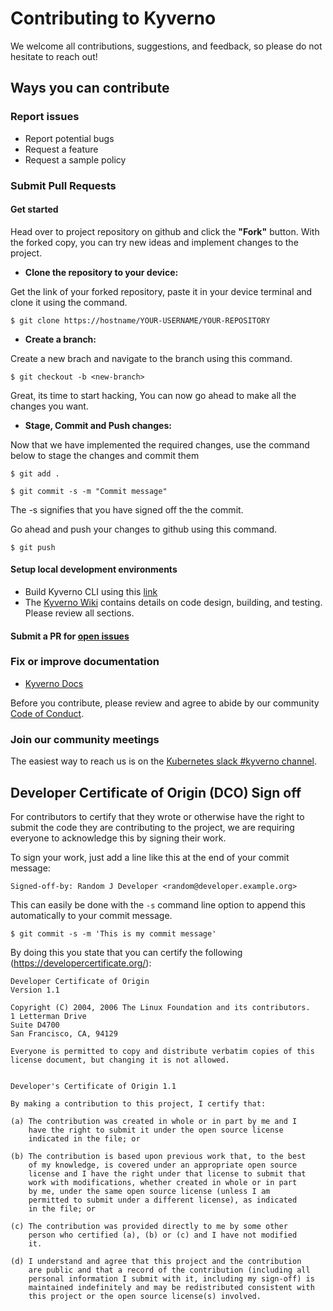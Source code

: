 # Contributing to Kyverno

We welcome all contributions, suggestions, and feedback, so please do not hesitate to reach out!


## Ways you can contribute
### Report issues
   - Report potential bugs
   - Request a feature
   - Request a sample policy

### Submit Pull Requests
   #### Get started

Head over to project repository on github and click the **"Fork"** button. With the forked copy, you can try new ideas and implement changes to the project.

 -  **Clone the repository to your device:**

Get the link of your forked repository, paste it in your device terminal and clone it using the command.

```
$ git clone https://hostname/YOUR-USERNAME/YOUR-REPOSITORY
```

 - **Create a branch:** 

 Create a new brach and navigate to the branch using this command.

 ```
 $ git checkout -b <new-branch>
 ```

 Great, its time to start hacking, You can now go ahead to make all the changes you want.


 - **Stage, Commit and Push changes:**

 Now that we have implemented the required changes, use the command below to stage the changes and commit them

 ```
 $ git add .
 ```

 ```
 $ git commit -s -m "Commit message"
 ```

 The -s signifies that you have signed off the the commit.

 Go ahead and push your changes to github using this command.
 
 ``` 
 $ git push 
 ```
#### Setup local development environments 
-  Build Kyverno CLI using this [link](https://kyverno.io/docs/kyverno-cli/#building-the-cli-from-source) 
-  The [Kyverno Wiki](https://github.com/kyverno/kyverno/wiki) contains details on code design, building, and testing. Please review all sections.
####  Submit a PR for [open issues](https://github.com/kyverno/kyverno/issues?q=is%3Aissue+is%3Aopen+label%3A%22good+first+issue%22)
### Fix or improve documentation
   - [Kyverno Docs](https://github.com/kyverno/website)



Before you contribute, please review and agree to abide by our community [Code of Conduct](/CODE_OF_CONDUCT.md).
### Join our community meetings
 The easiest way to reach us is on the [Kubernetes slack #kyverno channel](https://app.slack.com/client/T09NY5SBT/CLGR9BJU9). 
## Developer Certificate of Origin (DCO) Sign off

For contributors to certify that they wrote or otherwise have the right to submit the code they are contributing to the project, we are requiring everyone to acknowledge this by signing their work.

To sign your work, just add a line like this at the end of your commit message:

```
Signed-off-by: Random J Developer <random@developer.example.org>
```

This can easily be done with the `-s` command line option to append this automatically to your commit message.
```
$ git commit -s -m 'This is my commit message'
```

By doing this you state that you can certify the following (https://developercertificate.org/):
```
Developer Certificate of Origin
Version 1.1

Copyright (C) 2004, 2006 The Linux Foundation and its contributors.
1 Letterman Drive
Suite D4700
San Francisco, CA, 94129

Everyone is permitted to copy and distribute verbatim copies of this
license document, but changing it is not allowed.


Developer's Certificate of Origin 1.1

By making a contribution to this project, I certify that:

(a) The contribution was created in whole or in part by me and I
    have the right to submit it under the open source license
    indicated in the file; or

(b) The contribution is based upon previous work that, to the best
    of my knowledge, is covered under an appropriate open source
    license and I have the right under that license to submit that
    work with modifications, whether created in whole or in part
    by me, under the same open source license (unless I am
    permitted to submit under a different license), as indicated
    in the file; or

(c) The contribution was provided directly to me by some other
    person who certified (a), (b) or (c) and I have not modified
    it.

(d) I understand and agree that this project and the contribution
    are public and that a record of the contribution (including all
    personal information I submit with it, including my sign-off) is
    maintained indefinitely and may be redistributed consistent with
    this project or the open source license(s) involved.
```